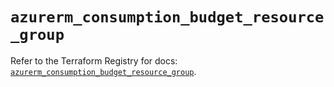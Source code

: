# `azurerm_consumption_budget_resource_group`

Refer to the Terraform Registry for docs: [`azurerm_consumption_budget_resource_group`](https://registry.terraform.io/providers/hashicorp/azurerm/3.101.0/docs/resources/consumption_budget_resource_group).
